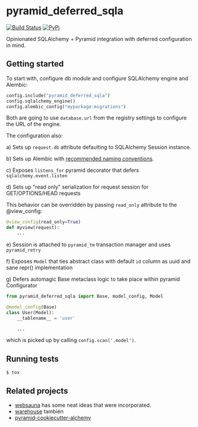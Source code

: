 # pyramid_deferred_sqla

[![Build Status](https://travis-ci.com/niteoweb/pyramid_deferred_sqla.svg?branch=master)](https://travis-ci.com/niteoweb/pyramid_deferred_sqla)
[![PyPi](https://img.shields.io/pypi/v/pyramid_deferred_sqla.svg)](https://pypi.org/project/pyramid_deferred_sqla/)

Opinionated SQLAlchemy + Pyramid integration with deferred configuration in mind.

## Getting started

To start with, configure db module and configure SQLAlchemy engine and Alembic:

```python
config.include("pyramid_deferred_sqla")
config.sqlalchemy_engine()
config.alembic_config("mypackage:migrations")
```

Both are going to use `database.url` from the registry settings to
configure the URL of the engine.

The configuration also:

a) Sets up `request.db` attribute defaulting to SQLAlchemy Session instance.

b) Sets up Alembic with [recommended naming conventions](http://alembic.zzzcomputing.com/en/latest/naming.html).

c) Exposes `listens_for` pyramid decorator that defers `sqlalchemy.event.listen`

d) Sets up "read only" serialization for request session for GET/OPTIONS/HEAD requests

This behavior can be overridden by passing `read_only` attribute to the @view_config:

```python
@view_config(read_only=True)
def myview(request):
    ...
```

e) Session is attached to `pyramid_tm` transaction manager and uses `pyramid_retry`

f) Exposes `Model` that ties abstract class with default `id` column as uuid and sane repr() implementation

g) Defers automagic Base metaclass logic to take place within pyramid Configurator

```python
from pyramid_deferred_sqla import Base, model_config, Model

@model_config(Base)
class User(Model):
    __tablename__ = 'user'

    ...
```

which is picked up by calling `config.scan('.model')`.

## Running tests

    $ tox

## Related projects

- [websauna](https://github.com/websauna/websauna/tree/master/websauna/system/model)
  has some neat ideas that were incorporated.
- [warehouse](https://github.com/pypa/warehouse/blob/master/warehouse/db.py)
  también
- [pyramid-cookiecutter-alchemy](https://github.com/Pylons/pyramid-cookiecutter-alchemy)
